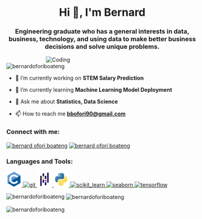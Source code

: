 <h1 align="center">Hi 👋, I'm Bernard</h1>
<h3 align="center">Engineering graduate who has a general interests in data, business, technology, and using data to make better business decisions and solve unique problems.</h3>
<img align="right" alt="Coding" width="400" src="https://media.tenor.com/qJ5evVs-_uUAAAAC/coding.gif">


<p align="left"> <img src="https://komarev.com/ghpvc/?username=bernardoforiboateng&label=Profile%20views&color=0e75b6&style=flat" alt="bernardoforiboateng" /> </p>

- 🔭 I’m currently working on **STEM Salary Prediction**

- 🌱 I’m currently learning **Machine Learning Model Deployment**

- 💬 Ask me about **Statistics, Data Science**

- 📫 How to reach me **bbofori90@gmail.com**

<h3 align="left">Connect with me:</h3>
<p align="left">
<a href="https://linkedin.com/in/bernard ofori boateng" target="blank"><img align="center" src="https://raw.githubusercontent.com/rahuldkjain/github-profile-readme-generator/master/src/images/icons/Social/linked-in-alt.svg" alt="bernard ofori boateng" height="30" width="40" /></a>
<a href="https://kaggle.com/bernard ofori boateng" target="blank"><img align="center" src="https://raw.githubusercontent.com/rahuldkjain/github-profile-readme-generator/master/src/images/icons/Social/kaggle.svg" alt="bernard ofori boateng" height="30" width="40" /></a>
</p>

<h3 align="left">Languages and Tools:</h3>
<p align="left"> <a href="https://www.cprogramming.com/" target="_blank" rel="noreferrer"> <img src="https://raw.githubusercontent.com/devicons/devicon/master/icons/c/c-original.svg" alt="c" width="40" height="40"/> </a> <a href="https://git-scm.com/" target="_blank" rel="noreferrer"> <img src="https://www.vectorlogo.zone/logos/git-scm/git-scm-icon.svg" alt="git" width="40" height="40"/> </a> <a href="https://pandas.pydata.org/" target="_blank" rel="noreferrer"> <img src="https://raw.githubusercontent.com/devicons/devicon/2ae2a900d2f041da66e950e4d48052658d850630/icons/pandas/pandas-original.svg" alt="pandas" width="40" height="40"/> </a> <a href="https://www.python.org" target="_blank" rel="noreferrer"> <img src="https://raw.githubusercontent.com/devicons/devicon/master/icons/python/python-original.svg" alt="python" width="40" height="40"/> </a> <a href="https://scikit-learn.org/" target="_blank" rel="noreferrer"> <img src="https://upload.wikimedia.org/wikipedia/commons/0/05/Scikit_learn_logo_small.svg" alt="scikit_learn" width="40" height="40"/> </a> <a href="https://seaborn.pydata.org/" target="_blank" rel="noreferrer"> <img src="https://seaborn.pydata.org/_images/logo-mark-lightbg.svg" alt="seaborn" width="40" height="40"/> </a> <a href="https://www.tensorflow.org" target="_blank" rel="noreferrer"> <img src="https://www.vectorlogo.zone/logos/tensorflow/tensorflow-icon.svg" alt="tensorflow" width="40" height="40"/> </a> </p>

<p><img align="left" src="https://github-readme-stats.vercel.app/api/top-langs?username=bernardoforiboateng&show_icons=true&locale=en&layout=compact" alt="bernardoforiboateng" /></p>

<p>&nbsp;<img align="center" src="https://github-readme-stats.vercel.app/api?username=bernardoforiboateng&show_icons=true&locale=en" alt="bernardoforiboateng" /></p>

<p><img align="center" src="https://github-readme-streak-stats.herokuapp.com/?user=bernardoforiboateng&" alt="bernardoforiboateng" /></p>
